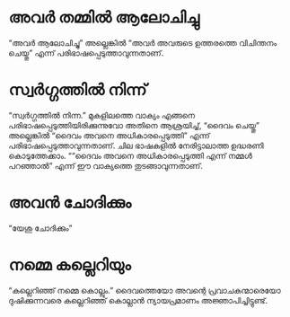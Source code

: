 # അവർ തമ്മിൽ ആലോചിച്ചു
“അവർ ആലോചിച്ചു” അല്ലെങ്കിൽ “അവർ അവരുടെ ഉത്തരത്തെ വിചിന്തനം ചെയ്തു” എന്ന് പരിഭാഷപ്പെടുത്താവുന്നതാണ്.
# സ്വർഗ്ഗത്തിൽ നിന്ന്
“സ്വർഗ്ഗത്തിൽ നിന്ന.” മുകളിലത്തെ വാക്യം എങ്ങനെ പരിഭാഷപ്പെടുത്തിയിരിക്കുന്നുവോ അതിനെ ആശ്രയിച്ച്, “ദൈവം ചെയ്തു” അല്ലെങ്കിൽ “ദൈവം അവനെ അധികാരപ്പെടുത്തി” എന്ന് പരിഭാഷപ്പെടുത്താവുന്നതാണ്. ചില ഭാഷകളിൽ നേരിട്ടാലാത്ത ഉദ്ധരണി കൊടുത്തേക്കാം. ““ദൈവം അവനെ അധികാരപ്പെടുത്തി എന്ന് നമ്മൾ പറഞ്ഞാൽ” എന്ന് ഈ വാക്യത്തെ തുടങ്ങാവുന്നതാണ്.
# അവൻ ചോദിക്കും
“യേശു ചോദിക്കും”
# നമ്മെ കല്ലെറിയും
“കല്ലെറിഞ്ഞ് നമ്മെ കൊല്ലും.” ദൈവത്തെയോ അവന്റെ പ്രവാചകന്മാരെയോ                                                                                                                                                                                                                                                                                                                                            ദുഷിക്കുന്നവരെ കല്ലെറിഞ്ഞ് കൊല്ലാൻ ന്യായപ്രമാണം അജ്ഞാപിച്ചിട്ടുണ്ട്.
